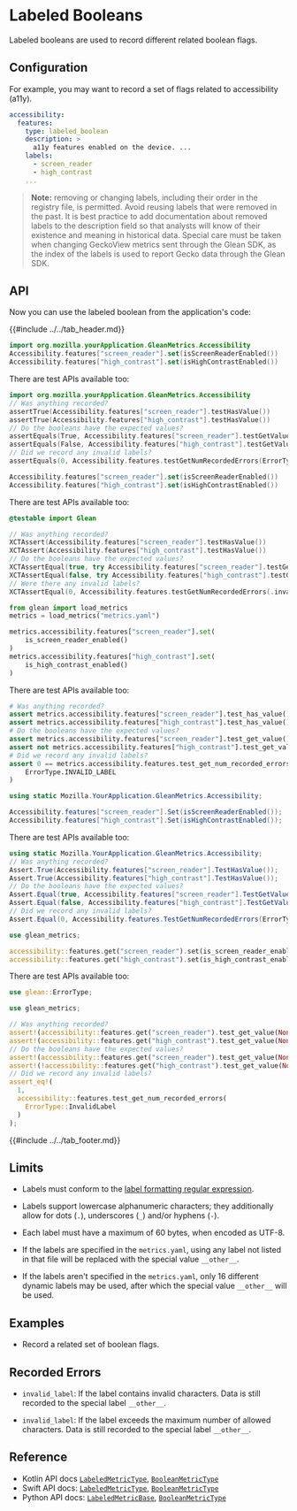 # Labeled Booleans

Labeled booleans are used to record different related boolean flags.

## Configuration

For example, you may want to record a set of flags related to accessibility (a11y).

```YAML
accessibility:
  features:
    type: labeled_boolean
    description: >
      a11y features enabled on the device. ...
    labels:
      - screen_reader
      - high_contrast
    ...
```

> **Note:** removing or changing labels, including their order in the registry file, is permitted. Avoid reusing labels that were removed in the past. It is best practice to add documentation about removed labels to the description field so that analysts will know of their existence and meaning in historical data. Special care must be taken when changing GeckoView metrics sent through the Glean SDK, as the index of the labels is used to report Gecko data through the Glean SDK.

## API

Now you can use the labeled boolean from the application's code:

{{#include ../../tab_header.md}}

<div data-lang="Kotlin" class="tab">

```Kotlin
import org.mozilla.yourApplication.GleanMetrics.Accessibility
Accessibility.features["screen_reader"].set(isScreenReaderEnabled())
Accessibility.features["high_contrast"].set(isHighContrastEnabled())
```

There are test APIs available too:

```Kotlin
import org.mozilla.yourApplication.GleanMetrics.Accessibility
// Was anything recorded?
assertTrue(Accessibility.features["screen_reader"].testHasValue())
assertTrue(Accessibility.features["high_contrast"].testHasValue())
// Do the booleans have the expected values?
assertEquals(True, Accessibility.features["screen_reader"].testGetValue())
assertEquals(False, Accessibility.features["high_contrast"].testGetValue())
// Did we record any invalid labels?
assertEquals(0, Accessibility.features.testGetNumRecordedErrors(ErrorType.InvalidLabel))
```

</div>

<div data-lang="Swift" class="tab">

```Swift
Accessibility.features["screen_reader"].set(isScreenReaderEnabled())
Accessibility.features["high_contrast"].set(isHighContrastEnabled())
```

There are test APIs available too:

```Swift
@testable import Glean

// Was anything recorded?
XCTAssert(Accessibility.features["screen_reader"].testHasValue())
XCTAssert(Accessibility.features["high_contrast"].testHasValue())
// Do the booleans have the expected values?
XCTAssertEqual(true, try Accessibility.features["screen_reader"].testGetValue())
XCTAssertEqual(false, try Accessibility.features["high_contrast"].testGetValue())
// Were there any invalid labels?
XCTAssertEqual(0, Accessibility.features.testGetNumRecordedErrors(.invalidLabel))
```

</div>

<div data-lang="Python" class="tab">

```Python
from glean import load_metrics
metrics = load_metrics("metrics.yaml")

metrics.accessibility.features["screen_reader"].set(
    is_screen_reader_enabled()
)
metrics.accessibility.features["high_contrast"].set(
    is_high_contrast_enabled()
)
```

There are test APIs available too:

```Python
# Was anything recorded?
assert metrics.accessibility.features["screen_reader"].test_has_value()
assert metrics.accessibility.features["high_contrast"].test_has_value()
# Do the booleans have the expected values?
assert metrics.accessibility.features["screen_reader"].test_get_value()
assert not metrics.accessibility.features["high_contrast"].test_get_value()
# Did we record any invalid labels?
assert 0 == metrics.accessibility.features.test_get_num_recorded_errors(
    ErrorType.INVALID_LABEL
)
```

</div>

<div data-lang="C#" class="tab">

```C#
using static Mozilla.YourApplication.GleanMetrics.Accessibility;

Accessibility.features["screen_reader"].Set(isScreenReaderEnabled());
Accessibility.features["high_contrast"].Set(isHighContrastEnabled());
```

There are test APIs available too:

```C#
using static Mozilla.YourApplication.GleanMetrics.Accessibility;
// Was anything recorded?
Assert.True(Accessibility.features["screen_reader"].TestHasValue());
Assert.True(Accessibility.features["high_contrast"].TestHasValue());
// Do the booleans have the expected values?
Assert.Equal(true, Accessibility.features["screen_reader"].TestGetValue());
Assert.Equal(false, Accessibility.features["high_contrast"].TestGetValue());
// Did we record any invalid labels?
Assert.Equal(0, Accessibility.features.TestGetNumRecordedErrors(ErrorType.InvalidLabel));
```

</div>

<div data-lang="Rust" class="tab">

```rust
use glean_metrics;

accessibility::features.get("screen_reader").set(is_screen_reader_enabled());
accessibility::features.get("high_contrast").set(is_high_contrast_enabled());
```

There are test APIs available too:

```rust
use glean::ErrorType;

use glean_metrics;

// Was anything recorded?
assert!(accessibility::features.get("screen_reader").test_get_value(None).is_some());
assert!(accessibility::features.get("high_contrast").test_get_value(None).is_some());
// Do the booleans have the expected values?
assert!(accessibility::features.get("screen_reader").test_get_value(None).unwrap());
assert!(!accessibility::features.get("high_contrast").test_get_value(None).unwrap());
// Did we record any invalid labels?
assert_eq!(
  1,
  accessibility::features.test_get_num_recorded_errors(
    ErrorType::InvalidLabel
  )
);
```

</div>

{{#include ../../tab_footer.md}}

## Limits

* Labels must conform to the [label formatting regular expression](index.md#label-format).

* Labels support lowercase alphanumeric characters; they additionally allow for dots (`.`), underscores (`_`) and/or hyphens (`-`).

* Each label must have a maximum of 60 bytes, when encoded as UTF-8.

* If the labels are specified in the `metrics.yaml`, using any label not listed in that file will be replaced with the special value `__other__`.

* If the labels aren't specified in the `metrics.yaml`, only 16 different dynamic labels may be used, after which the special value `__other__` will be used.

## Examples

* Record a related set of boolean flags.

## Recorded Errors

* `invalid_label`: If the label contains invalid characters. Data is still recorded to the special label `__other__`.

* `invalid_label`: If the label exceeds the maximum number of allowed characters. Data is still recorded to the special label `__other__`.

## Reference

* Kotlin API docs [`LabeledMetricType`](../../../javadoc/glean/mozilla.telemetry.glean.private/-labeled-metric-type/index.html), [`BooleanMetricType`](../../../javadoc/glean/mozilla.telemetry.glean.private/-boolean-metric-type/index.html)
* Swift API docs: [`LabeledMetricType`](../../../swift/Classes/LabeledMetricType.html), [`BooleanMetricType`](../../../swift/Classes/BooleanMetricType.html)
* Python API docs: [`LabeledMetricBase`](../../../python/glean/metrics/labeled.html), [`BooleanMetricType`](../../../python/glean/metrics/boolean.html)
